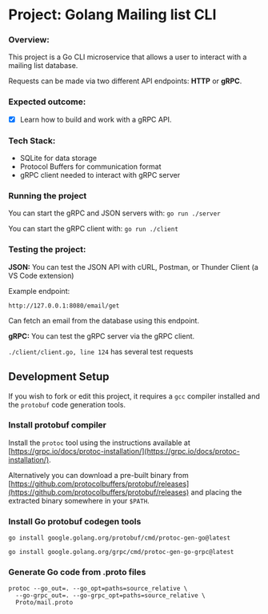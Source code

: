 # Project: Golang Mailing list CLI

### Overview:

This project is a Go CLI microservice that allows a user to interact with a
mailing list database.

Requests can be made via two different API endpoints: **HTTP** or **gRPC**.

### Expected outcome:

- [X] Learn how to build and work with a gRPC API.

### Tech Stack:

- SQLite for data storage
- Protocol Buffers for communication format
- gRPC client needed to interact with gRPC server

### Running the project

You can start the gRPC and JSON servers with: `go run ./server`

You can start the gRPC client with: `go run ./client`

### Testing the project:

**JSON:** You can test the JSON API with cURL, Postman, or Thunder Client (a VS
Code extension)

Example endpoint:

`http://127.0.0.1:8080/email/get`

Can fetch an email from the database using this endpoint.

**gRPC:** You can test the gRPC server via the gRPC client.

`./client/client.go, line 124` has several test requests

## Development Setup

If you wish to fork or edit this project, it requires a `gcc` compiler installed
and the `protobuf` code generation tools.

### Install protobuf compiler

Install the `protoc` tool using the instructions available at
[https://grpc.io/docs/protoc-installation/](https://grpc.io/docs/protoc-installation/).

Alternatively you can download a pre-built binary from
[https://github.com/protocolbuffers/protobuf/releases](https://github.com/protocolbuffers/protobuf/releases)
and placing the extracted binary somewhere in your `$PATH`.

### Install Go protobuf codegen tools

`go install google.golang.org/protobuf/cmd/protoc-gen-go@latest`

`go install google.golang.org/grpc/cmd/protoc-gen-go-grpc@latest`

### Generate Go code from .proto files

```
protoc --go_out=. --go_opt=paths=source_relative \
  --go-grpc_out=. --go-grpc_opt=paths=source_relative \
  Proto/mail.proto
```
